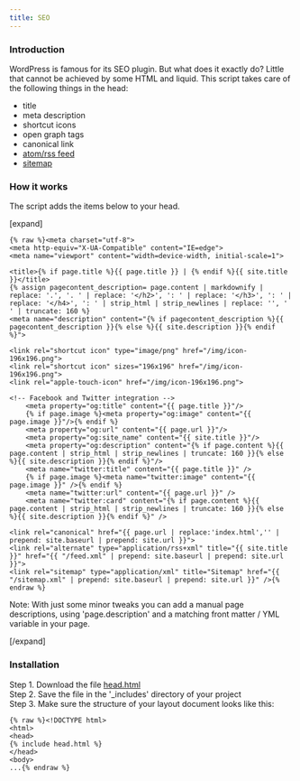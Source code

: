 ```yaml
---
title: SEO
---
```


### Introduction

WordPress is famous for its SEO plugin. But what does it exactly do? Little that cannot be achieved by some HTML and liquid. This script takes care of the following things in the head:

- title
- meta description
- shortcut icons
- open graph tags
- canonical link
- [atom/rss feed](/without-plugin/rss-feed)
- [sitemap](/without-plugin/sitemap)

### How it works

The script adds the items below to your head.

[expand]

```
{% raw %}<meta charset="utf-8">
<meta http-equiv="X-UA-Compatible" content="IE=edge">
<meta name="viewport" content="width=device-width, initial-scale=1">

<title>{% if page.title %}{{ page.title }} | {% endif %}{{ site.title }}</title>
{% assign pagecontent_description= page.content | markdownify | replace: '.', '. ' | replace: '</h2>', ': ' | replace: '</h3>', ': ' | replace: '</h4>', ': ' | strip_html | strip_newlines | replace: '', ' ' | truncate: 160 %}
<meta name="description" content="{% if pagecontent_description %}{{ pagecontent_description }}{% else %}{{ site.description }}{% endif %}">

<link rel="shortcut icon" type="image/png" href="/img/icon-196x196.png">
<link rel="shortcut icon" sizes="196x196" href="/img/icon-196x196.png">
<link rel="apple-touch-icon" href="/img/icon-196x196.png">

<!-- Facebook and Twitter integration -->
	<meta property="og:title" content="{{ page.title }}"/>
	{% if page.image %}<meta property="og:image" content="{{ page.image }}"/>{% endif %}
	<meta property="og:url" content="{{ page.url }}"/>
	<meta property="og:site_name" content="{{ site.title }}"/>
	<meta property="og:description" content="{% if page.content %}{{ page.content | strip_html | strip_newlines | truncate: 160 }}{% else %}{{ site.description }}{% endif %}"/>
	<meta name="twitter:title" content="{{ page.title }}" />
	{% if page.image %}<meta name="twitter:image" content="{{ page.image }}" />{% endif %}
	<meta name="twitter:url" content="{{ page.url }}" />
	<meta name="twitter:card" content="{% if page.content %}{{ page.content | strip_html | strip_newlines | truncate: 160 }}{% else %}{{ site.description }}{% endif %}" />

<link rel="canonical" href="{{ page.url | replace:'index.html','' | prepend: site.baseurl | prepend: site.url }}">
<link rel="alternate" type="application/rss+xml" title="{{ site.title }}" href="{{ "/feed.xml" | prepend: site.baseurl | prepend: site.url }}">
<link rel="sitemap" type="application/xml" title="Sitemap" href="{{ "/sitemap.xml" | prepend: site.baseurl | prepend: site.url }}" />{% endraw %}
```

Note: With just some minor tweaks you can add a manual page descriptions, using 'page.description' and a matching front matter / YML variable in your page. 

[/expand]

### Installation

Step 1. Download the file [head.html](https://raw.githubusercontent.com/jhvanderschee/jekyllcodex/gh-pages/_includes/head.html)
<br />Step 2. Save the file in the '_includes' directory of your project
<br />Step 3. Make sure the structure of your layout document looks like this:

```
{% raw %}<!DOCTYPE html>
<html>
<head>
{% include head.html %}
</head>
<body>
...{% endraw %}
```

